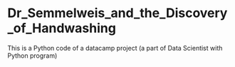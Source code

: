 # Dr_Semmelweis_and_the_Discovery_of_Handwashing
This is a Python code of a datacamp project (a part of Data Scientist with Python program)
